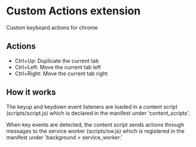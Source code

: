# Custom Actions extension

Custom keyboard actions for chrome

## Actions

* Ctrl+Up: Duplicate the current tab
* Ctrl+Left: Move the current tab left
* Ctrl+Right: Move the current tab right

## How it works

The keyup and keydown event listeners are loaded in a content script (scripts/script.js) which is declared in the manifest under 'content_scripts'.

When key events are detected, the content script sends actions through messages to the service worker (scripts/sw.js) which is registered in the manifest under 'background > service_worker.'
